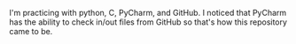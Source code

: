 I'm practicing with python, C, PyCharm, and GitHub.  I noticed that PyCharm has the ability to check in/out files from GitHub so that's how this repository came to be.

